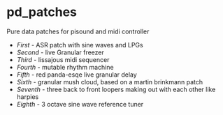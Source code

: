 # pd_patches
Pure data patches for pisound and midi controller

* *First* - ASR patch with sine waves and LPGs
* *Second* - live Granular freezer
* *Third* - lissajous midi sequencer
* *Fourth* - mutable rhythm machine
* *Fifth* - red panda-esqe live granular delay
* *Sixth* - granular mush cloud, based on a martin brinkmann patch
* *Seventh* - three back to front loopers making out with each other like harpies
* *Eighth* - 3 octave sine wave reference tuner
